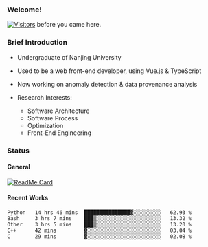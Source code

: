 ### Welcome!

[![Visitors](https://visitor-badge.laobi.icu/badge?page_id=HermitSun.HermitSun)]() before you came here.

### Brief Introduction

- Undergraduate of Nanjing University

- Used to be a web front-end developer, using Vue.js & TypeScript

- Now working on anomaly detection & data provenance analysis

- Research Interests: 
  - Software Architecture
  - Software Process
  - Optimization
  - Front-End Engineering

### Status

#### General

[![ReadMe Card](https://github-readme-stats.hermitsun.vercel.app/api?username=HermitSun&count_private=true&show_icons=true)]()

#### Recent Works

<!--START_SECTION:waka-->
```text
Python   14 hrs 46 mins  ███████████████▓░░░░░░░░░   62.93 % 
Bash     3 hrs 7 mins    ███▒░░░░░░░░░░░░░░░░░░░░░   13.32 % 
Other    3 hrs 5 mins    ███▒░░░░░░░░░░░░░░░░░░░░░   13.20 % 
C++      42 mins         ▓░░░░░░░░░░░░░░░░░░░░░░░░   03.04 % 
C        29 mins         ▓░░░░░░░░░░░░░░░░░░░░░░░░   02.08 % 
```
<!--END_SECTION:waka-->
